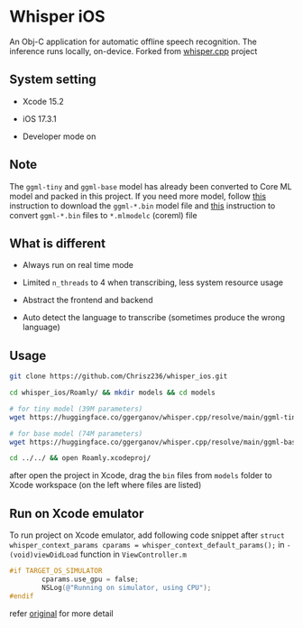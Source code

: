 # Whisper iOS

An Obj-C application for automatic offline speech recognition.
The inference runs locally, on-device. Forked from [whisper.cpp](https://github.com/ggerganov/whisper.cpp) project

## System setting

- Xcode 15.2

- iOS 17.3.1

- Developer mode on

## Note

The `ggml-tiny` and `ggml-base` model has already been converted to Core ML model and packed in this project.
If you need more model, follow [this](https://github.com/ggerganov/whisper.cpp/tree/master/models#1-use-download-ggml-modelsh-to-download-pre-converted-models) 
instruction to download the `ggml-*.bin` model file and [this](https://github.com/ggerganov/whisper.cpp/blob/master/README.md#core-ml-support) 
instruction to convert `ggml-*.bin` files to `*.mlmodelc` (coreml) file

## What is different

- Always run on real time mode

- Limited `n_threads` to 4 when transcribing, less system resource usage

- Abstract the frontend and backend

- Auto detect the language to transcribe (sometimes produce the wrong language)

## Usage

```bash
git clone https://github.com/Chrisz236/whisper_ios.git

cd whisper_ios/Roamly/ && mkdir models && cd models

# for tiny model (39M parameters) 
wget https://huggingface.co/ggerganov/whisper.cpp/resolve/main/ggml-tiny.bin

# for base model (74M parameters)
wget https://huggingface.co/ggerganov/whisper.cpp/resolve/main/ggml-base.bin

cd ../../ && open Roamly.xcodeproj/

```

after open the project in Xcode, drag the `bin` files from `models` folder to Xcode workspace (on the left where files are listed)

## Run on Xcode emulator

To run project on Xcode emulator, add following code snippet after `struct whisper_context_params cparams = whisper_context_default_params();` in `- (void)viewDidLoad` function in `ViewController.m`

```objective-c
#if TARGET_OS_SIMULATOR
        cparams.use_gpu = false;
        NSLog(@"Running on simulator, using CPU");
#endif
```

refer [original](https://github.com/ggerganov/whisper.cpp/blob/master/examples/whisper.objc/whisper.objc/ViewController.m) for more detail